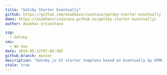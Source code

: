 ```yaml
---
title: "Gatsby Starter Eventually"
github: https://github.com/anubhavsrivastava/gatsby-starter-eventually
demo: https://anubhavsrivastava.github.io/gatsby-starter-eventually/
author: Anubhav Srivastava

ssg:
  - Gatsby
cms:
  - No Cms
date: 2019-05-12T07:05:30Z
github_branch: master
description: "Gatsby.js V2 starter template based on Eventually by HTML5 UP"
stale: true
---
```


